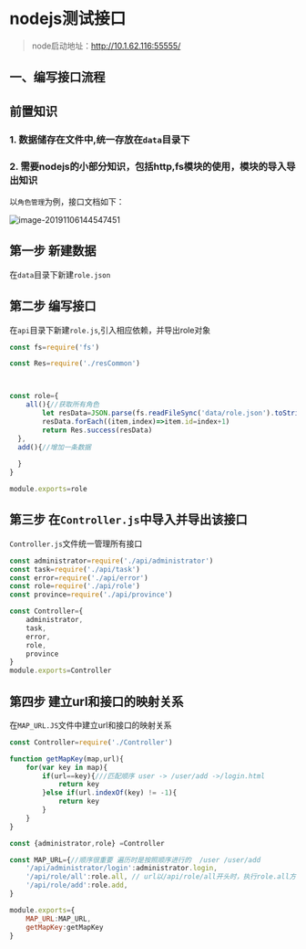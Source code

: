 # nodejs测试接口

>node启动地址：http://10.1.62.116:55555/



## 一、编写接口流程

## 前置知识

### 1. 数据储存在文件中,统一存放在`data`目录下

### 2. 需要nodejs的小部分知识，包括http,fs模块的使用，模块的导入导出知识




以`角色管理`为例，接口文档如下：

![image-20191106144547451](https://tva1.sinaimg.cn/large/006y8mN6ly1g8obh03khaj30kg0kijtk.jpg)

##  第一步 新建数据

在`data`目录下新建`role.json`

## 第二步 编写接口

在`api`目录下新建`role.js`,引入相应依赖，并导出role对象

```js
const fs=require('fs')

const Res=require('./resCommon')



const role={
	all(){//获取所有角色
        let resData=JSON.parse(fs.readFileSync('data/role.json').toString())
        resData.forEach((item,index)=>item.id=index+1)
        return Res.success(resData)
  },
  add(){//增加一条数据
    
  }
}

module.exports=role
```

## 第三步 在`Controller.js`中导入并导出该接口

`Controller.js`文件统一管理所有接口

```js
const administrator=require('./api/administrator')
const task=require('./api/task')
const error=require('./api/error')
const role=require('./api/role')
const province=require('./api/province')

const Controller={
    administrator,
    task,
    error,
    role,
    province
}
module.exports=Controller
```

## 第四步 建立url和接口的映射关系

在`MAP_URL.JS`文件中建立url和接口的映射关系

```js
const Controller=require('./Controller')

function getMapKey(map,url){
    for(var key in map){
        if(url==key){///匹配顺序 user -> /user/add ->/login.html 
            return key
        }else if(url.indexOf(key) != -1){
            return key
        }
    }
}

const {administrator,role} =Controller

const MAP_URL={//顺序很重要 遍历时是按照顺序进行的  /user /user/add 
    '/api/administrator/login':administrator.login,
    '/api/role/all':role.all, // url以/api/role/all开头时，执行role.all方法
    '/api/role/add':role.add,
}

module.exports={
    MAP_URL:MAP_URL,
    getMapKey:getMapKey
}
```

